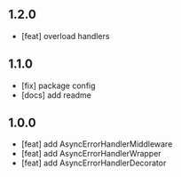 ## **1.2.0**

- [feat] overload handlers

## **1.1.0**

- [fix] package config
- [docs] add readme

## **1.0.0**

- [feat] add AsyncErrorHandlerMiddleware
- [feat] add AsyncErrorHandlerWrapper
- [feat] add AsyncErrorHandlerDecorator